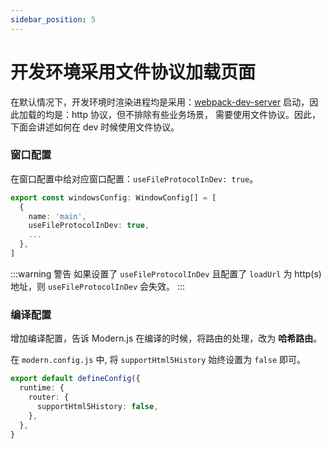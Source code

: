 ```yaml
---
sidebar_position: 5
---
```


# 开发环境采用文件协议加载页面
在默认情况下，开发环境时渲染进程均是采用：[webpack-dev-server](https://github.com/webpack/webpack-dev-server) 启动，因此加载的均是：http 协议，但不排除有些业务场景，
需要使用文件协议。因此，下面会讲述如何在 dev 时候使用文件协议。

### 窗口配置

在窗口配置中给对应窗口配置：`useFileProtocolInDev: true`。

```ts
export const windowsConfig: WindowConfig[] = [
  {
    name: 'main',
    useFileProtocolInDev: true,
    ...
  },
]
```
:::warning 警告
如果设置了 `useFileProtocolInDev` 且配置了 `loadUrl` 为 http(s) 地址，则 `useFileProtocolInDev` 会失效。
:::

### 编译配置

增加编译配置，告诉 Modern.js 在编译的时候，将路由的处理，改为 **哈希路由**。

在 `modern.config.js` 中, 将 `supportHtml5History` 始终设置为 `false` 即可。

```ts
export default defineConfig({
  runtime: {
    router: {
      supportHtml5History: false,
    },
  },
}
```
